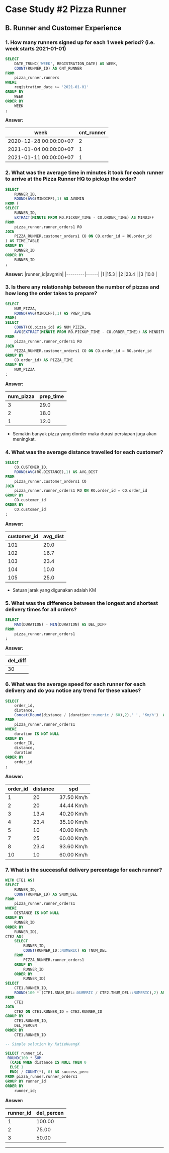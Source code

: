 # Case Study #2 Pizza Runner

## B. Runner and Customer Experience

### 1. How many runners signed up for each 1 week period? (i.e. week starts 2021-01-01)

````sql
SELECT
	DATE_TRUNC('WEEK', REGISTRATION_DATE) AS WEEK,
	COUNT(RUNNER_ID) AS CNT_RUNNER
FROM
	pizza_runner.runners
WHERE
	registration_date >= '2021-01-01'
GROUP BY
	WEEK
ORDER BY
	WEEK
;
````

**Answer:**

|week|cnt_runner|
|----|----------|
|2020-12-28 00:00:00+07|2         |
|2021-01-04 00:00:00+07|1         |
|2021-01-11 00:00:00+07|1         |

### 2. What was the average time in minutes it took for each runner to arrive at the Pizza Runner HQ to pickup the order?

````sql
SELECT
	RUNNER_ID,
	ROUND(AVG(MINDIFF),1) AS AVGMIN
FROM (
SELECT
	RUNNER_ID,
	EXTRACT(MINUTE FROM RO.PICKUP_TIME - CO.ORDER_TIME) AS MINDIFF
FROM
	pizza_runner.runner_orders1 RO
JOIN
	PIZZA_RUNNER.customer_orders1 CO ON CO.order_id = RO.order_id
) AS TIME_TABLE
GROUP BY
	RUNNER_ID
ORDER BY
	RUNNER_ID 
;
````

**Answer:**
|runner_id|avgmin|
|---------|------|
|1        |15.3  |
|2        |23.4  |
|3        |10.0  |

### 3. Is there any relationship between the number of pizzas and how long the order takes to prepare?

````sql
SELECT
	NUM_PIZZA,
	ROUND(AVG(MINDIFF),1) AS PREP_TIME
FROM(
SELECT
	COUNT(CO.pizza_id) AS NUM_PIZZA,
	AVG(EXTRACT(MINUTE FROM RO.PICKUP_TIME - CO.ORDER_TIME)) AS MINDIFF
FROM
	pizza_runner.runner_orders1 RO
JOIN
	PIZZA_RUNNER.customer_orders1 CO ON CO.order_id = RO.order_id
GROUP BY
	CO.order_id) AS PIZZA_TIME
GROUP BY
	NUM_PIZZA 
;
````

**Answer:**

|num_pizza|prep_time|
|---------|---------|
|3        |29.0     |
|2        |18.0     |
|1        |12.0     |


- Semakin banyak pizza yang diorder maka durasi persiapan juga akan meningkat. 

### 4.  What was the average distance travelled for each customer?

````sql
SELECT
	CO.CUSTOMER_ID,
	ROUND(AVG(RO.DISTANCE),1) AS AVG_DIST
FROM
	pizza_runner.customer_orders1 CO 
JOIN
	pizza_runner.runner_orders1 RO ON RO.order_id = CO.order_id
GROUP BY
	CO.customer_id
ORDER BY
	CO.customer_id
;
````

**Answer:**

|customer_id|avg_dist|
|-----------|--------|
|101        |20.0    |
|102        |16.7    |
|103        |23.4    |
|104        |10.0    |
|105        |25.0    |


- Satuan jarak yang digunakan adalah KM

### 5. What was the difference between the longest and shortest delivery times for all orders?

````sql
SELECT
	MAX(DURATION) - MIN(DURATION) AS DEL_DIFF
FROM
	pizza_runner.runner_orders1
;	
````

**Answer:**

|del_diff|
|--------|
|30      |

### 6. What was the average speed for each runner for each delivery and do you notice any trend for these values?

````sql
SELECT
	order_id,
	distance, 
	Concat(Round(distance / (duration::numeric / 60),2),' ', 'Km/h')  AS spd
FROM
	pizza_runner.runner_orders1
WHERE
	duration IS NOT NULL
GROUP BY 
	order_ID,
	distance,
	duration
ORDER BY
	order_id
;
````

**Answer:**

|order_id|distance|spd       |
|--------|--------|----------|
|1       |20      |37.50 Km/h|
|2       |20      |44.44 Km/h|
|3       |13.4    |40.20 Km/h|
|4       |23.4    |35.10 Km/h|
|5       |10      |40.00 Km/h|
|7       |25      |60.00 Km/h|
|8       |23.4    |93.60 Km/h|
|10      |10      |60.00 Km/h|

### 7. What is the successful delivery percentage for each runner?

````sql
WITH CTE1 AS(
SELECT
	RUNNER_ID,
	COUNT(RUNNER_ID) AS SNUM_DEL
FROM 
	pizza_runner.runner_orders1
WHERE
	DISTANCE IS NOT NULL
GROUP BY 
	RUNNER_ID
ORDER BY 
	RUNNER_ID), 
CTE2 AS(
	SELECT
		RUNNER_ID,
		COUNT(RUNNER_ID::NUMERIC) AS TNUM_DEL
	FROM
		PIZZA_RUNNER.runner_orders1
	GROUP BY
		RUNNER_ID
	ORDER BY
		RUNNER_ID)
SELECT
	CTE1.RUNNER_ID,
	ROUND(100 * (CTE1.SNUM_DEL::NUMERIC / CTE2.TNUM_DEL::NUMERIC),2) AS DEL_PERCEN
FROM
	CTE1
JOIN 
	CTE2 ON CTE1.RUNNER_ID = CTE2.RUNNER_ID
GROUP BY
	CTE1.RUNNER_ID,
	DEL_PERCEN
ORDER BY
	CTE1.RUNNER_ID
````

````sql
-- Simple solution by KatieHuangX

SELECT runner_id, 
 ROUND(100 * SUM
  (CASE WHEN distance IS NULL THEN 0
  ELSE 1
  END) / COUNT(*), 0) AS success_perc
FROM pizza_runner.runner_orders1
GROUP BY runner_id
ORDER BY 
	runner_id;
````

**Answer:**

|runner_id|del_percen|
|---------|----------|
|1        |100.00    |
|2        |75.00     |
|3        |50.00     |

***
